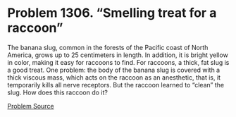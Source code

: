 # Problem 1306. “Smelling treat for a raccoon”

The banana slug, common in the forests of the Pacific coast of North America, grows up to 25 centimeters in length. In addition, it is bright yellow in color, making it easy for raccoons to find. For raccoons, a thick, fat slug is a good treat. One problem: the body of the banana slug is covered with a thick viscous mass, which acts on the raccoon as an anesthetic, that is, it temporarily kills all nerve receptors. But the raccoon learned to “clean” the slug. How does this raccoon do it?

[Problem Source](https://www.trizland.ru/tasks/5763/)